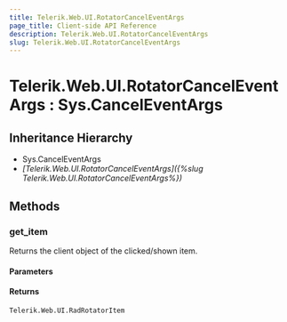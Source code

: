 ```yaml
---
title: Telerik.Web.UI.RotatorCancelEventArgs
page_title: Client-side API Reference
description: Telerik.Web.UI.RotatorCancelEventArgs
slug: Telerik.Web.UI.RotatorCancelEventArgs
---
```


# Telerik.Web.UI.RotatorCancelEventArgs : Sys.CancelEventArgs 

## Inheritance Hierarchy

* Sys.CancelEventArgs
* *[Telerik.Web.UI.RotatorCancelEventArgs]({%slug Telerik.Web.UI.RotatorCancelEventArgs%})*

## Methods

###  get_item

Returns the client object of the clicked/shown item. 

#### Parameters

#### Returns

`Telerik.Web.UI.RadRotatorItem` 
